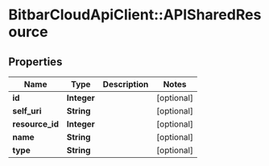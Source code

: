 # BitbarCloudApiClient::APISharedResource

## Properties
Name | Type | Description | Notes
------------ | ------------- | ------------- | -------------
**id** | **Integer** |  | [optional] 
**self_uri** | **String** |  | [optional] 
**resource_id** | **Integer** |  | [optional] 
**name** | **String** |  | [optional] 
**type** | **String** |  | [optional] 

